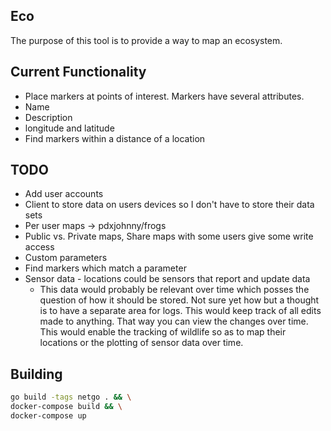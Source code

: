 Eco
---

The purpose of this tool is to provide a way to map an ecosystem.

Current Functionality
---

* Place markers at points of interest. Markers have several attributes.
 * Name
 * Description
 * longitude and latitude
* Find markers within a distance of a location

TODO
---

* Add user accounts
* Client to store data on users devices so I don't have to store their data sets
* Per user maps -> pdxjohnny/frogs
* Public vs. Private maps, Share maps with some users give some write access
* Custom parameters
* Find markers which match a parameter
* Sensor data - locations could be sensors that report and update data
  * This data would probably be relevant over time which posses the question of how
    it should be stored. Not sure yet how but a thought is to have a separate area for
    logs. This would keep track of all edits made to anything. That way you can view the
    changes over time. This would enable the tracking of wildlife so as to map their
    locations or the plotting of sensor data over time.

Building
---

```bash
go build -tags netgo . && \
docker-compose build && \
docker-compose up
```
